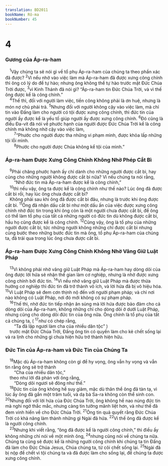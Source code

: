 ```yaml
---
translation: BD2011
bookName: Rô-ma 
bookNumber: 45
---
```


<div class="title"><h1>4</h1><h3>Gương của Áp-ra-ham</h3></div>
<span class="verse ro_4_1"> <sup>1</sup>Vậy chúng ta sẽ nói gì về tổ phụ Áp-ra-ham của chúng ta theo phần xác đã được? </span>
<span class="verse ro_4_2"><sup>2</sup>Vì nếu nhờ vào việc làm mà Áp-ra-ham đã được xưng công chính thì ông có lý do để tự hào; nhưng ông không thể tự hào trước mặt Ðức Chúa Trời được, </span>
<span class="verse ro_4_3"><sup>3</sup>vì Kinh Thánh đã nói gì? “Áp-ra-ham tin Ðức Chúa Trời, và vì thế ông được kể là công chính.” <br/></span>
<span class="verse ro_4_4"> <sup>4</sup>Thế thì, đối với người làm việc, tiền công không phải là ơn huệ, nhưng là món nợ chủ phải trả. </span>
<span class="verse ro_4_5"><sup>5</sup>Nhưng đối với người không cậy vào việc làm, mà chỉ tin vào Ðấng làm cho người có tội được xưng công chính, thì đức tin của người ấy được kể là yếu tố giúp người ấy được xưng công chính. </span>
<span class="verse ro_4_6"><sup>6</sup>Ðó cũng là điều Ða-vít đã nói về phước hạnh của người được Ðức Chúa Trời kể là công chính mà không nhờ cậy vào việc làm,<br/></span>
<span class="verse ro_4_7">  <sup>7</sup>“Phước cho người được tha những vi phạm mình, được khỏa lấp những tội lỗi mình.<br/></span>
<span class="verse ro_4_8">  <sup>8</sup>Phước cho người được Chúa không kể tội của mình.” <br/></span>
<div class="title"><h3>Áp-ra-ham Ðược Xưng Công Chính Không Nhờ Phép Cắt Bì</h3></div>
<span class="verse ro_4_9"> <sup>9</sup>Phải chăng phước hạnh ấy chỉ dành cho những người được cắt bì, hay cũng cho những người không được cắt bì nữa? Vì nếu chúng ta nói rằng,<br/>  “Nhờ đức tin mà Áp-ra-ham được kể là công chính,” <br/></span>
<span class="verse ro_4_10"> <sup>10</sup>thì nếu vậy, ông ta được kể là công chính như thế nào? Lúc ông đã được cắt bì rồi, hay lúc ông chưa được cắt bì?<br/> Không phải sau khi ông đã được cắt bì đâu, nhưng là trước khi ông được cắt bì. </span>
<span class="verse ro_4_11"><sup>11</sup>Ông đã nhận dấu cắt bì như một dấu ấn của việc được xưng công chính nhờ đức tin trong khi ông còn là một người chưa được cắt bì, để ông có thể làm tổ phụ của tất cả những người có đức tin dù không được cắt bì, hầu họ cũng được kể là công chính. </span>
<span class="verse ro_4_12"><sup>12</sup>Cũng vậy, ông là tổ phụ của những người được cắt bì, tức những người không những chỉ được cắt bì nhưng cũng bước theo những bước đức tin mà ông, tổ phụ Áp-ra-ham của chúng ta, đã trải qua trong lúc ông chưa được cắt bì.<br/></span>
<div class="title"><h3>Áp-ra-ham Ðược Xưng Công Chính Không Nhờ Vâng Giữ Luật Pháp</h3></div>
<span class="verse ro_4_13"> <sup>13</sup>Vì không phải nhờ vâng giữ Luật Pháp mà Áp-ra-ham hay dòng dõi của ông được lời hứa sẽ nhận thế gian làm cơ nghiệp, nhưng là nhờ được xưng công chính bởi đức tin. </span>
<span class="verse ro_4_14"><sup>14</sup>Vì nếu nhờ vâng giữ Luật Pháp mà được thừa hưởng cơ nghiệp thì đức tin đã trở thành vô ích, và lời hứa đã bị vô hiệu hóa. </span>
<span class="verse ro_4_15"><sup>15</sup>Vì Luật Pháp sẽ đem cơn thịnh nộ đến với người phạm pháp; và chỉ nơi nào không có Luật Pháp, nơi đó mới không có sự phạm pháp.<br/></span>
<span class="verse ro_4_16"> <sup>16</sup>Thế thì, nhờ đức tin tiếp nhận ân sủng mà lời hứa được bảo đảm cho cả dòng dõi của Áp-ra-ham, không những chỉ cho dòng dõi ở dưới Luật Pháp, nhưng cũng cho dòng dõi đức tin của ông nữa. Ông chính là tổ phụ của tất cả chúng ta, (</span>
<span class="verse ro_4_17"><sup>17</sup>như có chép rằng,<br/>  “Ta đã lập ngươi làm cha của nhiều dân tộc” )<br/> trước mặt Ðức Chúa Trời, Ðấng ông tin có quyền làm cho kẻ chết sống lại và ra lịnh cho những gì chưa hiện hữu trở thành hiện hữu.<br/></span>
<div class="title"><h3>Ðức Tin của Áp-ra-ham và Ðức Tin của Chúng Ta</h3></div>
<span class="verse ro_4_18"> <sup>18</sup>Mặc dù Áp-ra-ham không còn gì để hy vọng, ông vẫn hy vọng và vẫn tin rằng ông sẽ trở thành<br/>  “Cha của nhiều dân tộc,” <br/> theo như lời đã phán với ông rằng,<br/>  “Dòng dõi ngươi sẽ đông như thế.” <br/></span>
<span class="verse ro_4_19"> <sup>19</sup>Ðức tin của ông không hề suy giảm, mặc dù thân thể ông đã tàn tạ, vì lúc ấy ông đã gần một trăm tuổi, và dạ bà Sa-ra không còn thể sinh con. </span>
<span class="verse ro_4_20"><sup>20</sup>Nhưng đối với lời hứa của Ðức Chúa Trời, ông không hề nao núng đức tin mà nghi ngờ thắc mắc, nhưng càng tin tưởng mãnh liệt hơn, và như thế đã đem vinh hiển về cho Ðức Chúa Trời. </span>
<span class="verse ro_4_21"><sup>21</sup>Ông tin quả quyết rằng Ðức Chúa Trời có khả năng làm thành những gì Ngài đã hứa. </span>
<span class="verse ro_4_22"><sup>22</sup>Vì thế ông đã được kể là người công chính.<br/></span>
<span class="verse ro_4_23"> <sup>23</sup>Nhưng khi viết rằng, “ông đã được kể là người công chính,” thì điều ấy không những chỉ nói về một mình ông, </span>
<span class="verse ro_4_24"><sup>24</sup>nhưng cũng nói về chúng ta nữa. Chúng ta cũng sẽ được kể là những người công chính khi chúng ta tin Ðấng đã làm cho Ðức Chúa Jesus, Chúa chúng ta, từ cõi chết sống lại. </span>
<span class="verse ro_4_25"><sup>25</sup>Ngài đã bị nộp để chết vì tội chúng ta và đã được làm cho sống lại, để chúng ta được xưng công chính.<br/></span>
